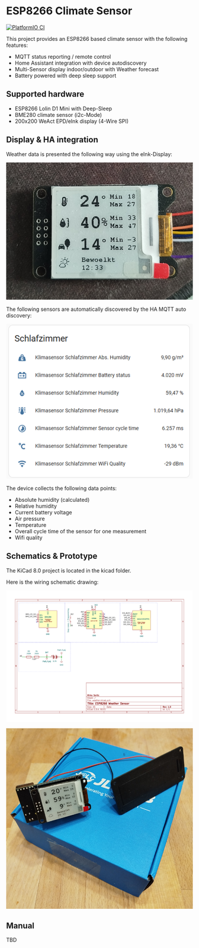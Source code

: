 # ESP8266 Climate Sensor

[![PlatformIO CI](https://github.com/mirkosertic/ESP8266Weatherstation/actions/workflows/build.yml/badge.svg)](https://github.com/mirkosertic/ESP8266Weatherstation/actions/workflows/build.yml)

This project provides an ESP8266 based climate sensor with the following features:

* MQTT status reporting / remote control
* Home Assistant integration with device autodiscovery
* Multi-Sensor display indoor/outdoor with Weather forecast
* Battery powered with deep sleep support

## Supported hardware

* ESP8266 Lolin D1 Mini with Deep-Sleep
* BME280 climate sensor (i2c-Mode)
* 200x200 WeAct EPD/eInk display (4-Wire SPI)

## Display & HA integration

Weather data is presented the following way using the eInk-Display:

![display](doc/display_example.png)

The following sensors are automatically discovered by the HA MQTT auto discovery:

![haintegration](doc/haintegration.png)

The device collects the following data points:

- Absolute humidity (calculated)
- Relative humidity
- Current battery voltage
- Air pressure
- Temperature
- Overall cycle time of the sensor for one measurement
- Wifi quality

## Schematics & Prototype

The KiCad 8.0 project is located in the kicad folder.

Here is the wiring schematic drawing:

![schematics](doc/schematics.svg)

![prototype](doc/prototype.png)

## Manual

TBD
